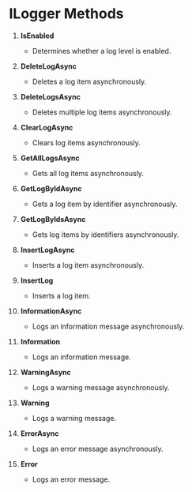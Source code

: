 # ILogger Methods

1. **IsEnabled**
   - Determines whether a log level is enabled.

2. **DeleteLogAsync**
   - Deletes a log item asynchronously.

3. **DeleteLogsAsync**
   - Deletes multiple log items asynchronously.

4. **ClearLogAsync**
   - Clears log items asynchronously.

5. **GetAllLogsAsync**
   - Gets all log items asynchronously.

6. **GetLogByIdAsync**
   - Gets a log item by identifier asynchronously.

7. **GetLogByIdsAsync**
   - Gets log items by identifiers asynchronously.

8. **InsertLogAsync**
   - Inserts a log item asynchronously.

9. **InsertLog**
   - Inserts a log item.

10. **InformationAsync**
    - Logs an information message asynchronously.

11. **Information**
    - Logs an information message.

12. **WarningAsync**
    - Logs a warning message asynchronously.

13. **Warning**
    - Logs a warning message.

14. **ErrorAsync**
    - Logs an error message asynchronously.

15. **Error**
    - Logs an error message.